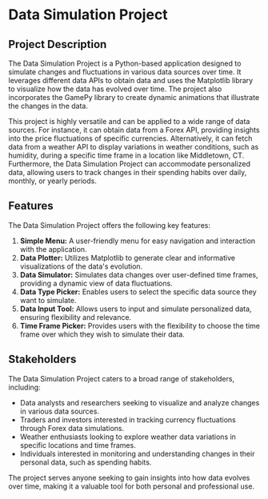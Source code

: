 # Data Simulation Project

## Project Description

The Data Simulation Project is a Python-based application designed to simulate changes and fluctuations in various data sources over time. It leverages different data APIs to obtain data and uses the Matplotlib library to visualize how the data has evolved over time. The project also incorporates the GamePy library to create dynamic animations that illustrate the changes in the data.

This project is highly versatile and can be applied to a wide range of data sources. For instance, it can obtain data from a Forex API, providing insights into the price fluctuations of specific currencies. Alternatively, it can fetch data from a weather API to display variations in weather conditions, such as humidity, during a specific time frame in a location like Middletown, CT. Furthermore, the Data Simulation Project can accommodate personalized data, allowing users to track changes in their spending habits over daily, monthly, or yearly periods.

## Features

The Data Simulation Project offers the following key features:

1. **Simple Menu:** A user-friendly menu for easy navigation and interaction with the application.
2. **Data Plotter:** Utilizes Matplotlib to generate clear and informative visualizations of the data's evolution.
3. **Data Simulator:** Simulates data changes over user-defined time frames, providing a dynamic view of data fluctuations.
4. **Data Type Picker:** Enables users to select the specific data source they want to simulate.
5. **Data Input Tool:** Allows users to input and simulate personalized data, ensuring flexibility and relevance.
6. **Time Frame Picker:** Provides users with the flexibility to choose the time frame over which they wish to simulate their data.

## Stakeholders

The Data Simulation Project caters to a broad range of stakeholders, including:

- Data analysts and researchers seeking to visualize and analyze changes in various data sources.
- Traders and investors interested in tracking currency fluctuations through Forex data simulations.
- Weather enthusiasts looking to explore weather data variations in specific locations and time frames.
- Individuals interested in monitoring and understanding changes in their personal data, such as spending habits.

The project serves anyone seeking to gain insights into how data evolves over time, making it a valuable tool for both personal and professional use.




